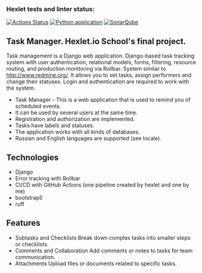 ### Hexlet tests and linter status:
[![Actions Status](https://github.com/gordienkoas/python-project-52/actions/workflows/hexlet-check.yml/badge.svg)](https://github.com/gordienkoas/python-project-52/actions)
[![Python application](https://github.com/gordienkoas/python-project-52/actions/workflows/pyci.yml/badge.svg)](https://github.com/gordienkoas/python-project-52/actions/workflows/pyci.yml)
[![SonarQube](https://sonarcloud.io/api/project_badges/measure?project=gordienkoas_python-project-52&metric=alert_status)]((https://sonarcloud.io/api/project_badges/measure?project=gordienkoas_python-project-52&metric=alert_status))


##  Task Manager. Hexlet.io School's final project.
Task management is a Django web application. Django-based task tracking system with user authentication, relational models, forms, filtering, resource routing, and production monitoring via Rollbar. System similar to http://www.redmine.org/. It allows you to set tasks, assign performers and change their statuses. Login and authentication are required to work with the system.
- Task Manager - This is a web application that is used to remind you of scheduled events. 
- It can be used by several users at the same time.
- Registration and authorization are implemented.
- Tasks have labels and statuses.
- The application works with all kinds of databases.
- Russian and English languages are supported (see locale).

## Technologies
- Django
- Error tracking with Rollbar
- CI/CD with GitHub Actions (one pipeline created by hexlet and one by me)
- bootstrap5
- ruff

## Features
- Subtasks and Checklists
Break down complex tasks into smaller steps or checklists.
- Comments and Collaboration
Add comments or notes to tasks for team communication.
- Attachments
Upload files or documents related to specific tasks.